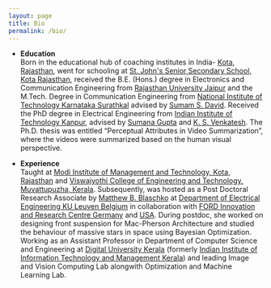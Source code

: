 ```yaml
---
layout: page
title: Bio
permalink: /bio/
---
```

* **Education**
  <br/>
Born in the educational hub of coaching institutes in India- [Kota, Rajasthan](https://kota.rajasthan.gov.in/content/raj/kota/en/home.html), went for schooling at [St. John's Senior Secondary School, Kota Rajasthan](http://www.stjohnsschoolkota.edu.in/), received the B.E. (Hons.) degree in Electronics and Communication Engineering from [Rajasthan University Jaipur](https://www.uniraj.ac.in/) and the M.Tech. Degree in Communication Engineering from [National Institute of Technology Karnataka Surathkal](https://www.nitk.ac.in/) advised by [Sumam S. David](https://sumam.nitk.ac.in/). Received the PhD degree in Electrical Engineering from [Indian Institute of Technology Kanpur](https://iitk.ac.in/), advised by [Sumana Gupta](http://www.iitk.ac.in/ee/people/fac-pages/sumana.shtml) and [K. S. Venkatesh](http://home.iitk.ac.in/~venkats/). The Ph.D. thesis was entitled “Perceptual Attributes in Video Summarization”, where the videos were summarized based on the human visual perspective.

* **Experience**
  <br/>
Taught at [Modi Institute of Management and Technology, Kota, Rajasthan](http://www.modiedukota.org/) and [Viswajyothi College of Engineering and Technology, Muvattupuzha, Kerala](https://vjcet.org/#/).  Subsequently, was hosted as a Post Doctoral Research Associate by [Matthew B. Blaschko](https://homes.esat.kuleuven.be/~mblaschk/)  at [Department of Electrical Engineering KU Leuven Belgium](https://www.esat.kuleuven.be/psi) in collaboration with [FORD Innovation and Research Centre Germany](https://www.ford.de/) and [USA](https://www.ford.com/). During postdoc, she worked on designing front suspension for Mac-Pherson Architecture and studied the behaviour of massive stars in space using Bayesian Optimization. Working as an Assistant Professor in Department of Computer Science and Engineering at [Digital University Kerala](https://www.dukerala.in/) (formerly [Indian Institute of Information Technology and Management Kerala](https://www.iiitmk.ac.in/)) and leading Image and Vision Computing Lab alongwith Optimization and Machine Learning Lab.
